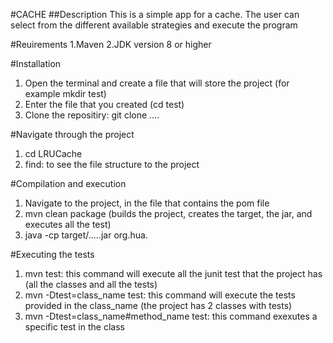 #CACHE
##Description 
This is a simple app for a cache. The user can select from the different available strategies and execute the program

#Reuirements
1.Maven 
2.JDK version 8 or higher

#Installation 
1. Open the terminal and create a file that will store the project (for example mkdir test)
2. Enter the file that you created (cd test)
3. Clone the repositiry: git clone ....

#Navigate through the project
1. cd LRUCache
2. find: to see the file structure to the project

#Compilation and execution
1. Navigate to the project, in the file that contains the pom file
2. mvn clean package (builds the project, creates the target, the jar, and executes all the test)
3. java -cp target/.....jar org.hua.

#Executing the tests
1. mvn test: this command will execute all the junit test that the project has (all the classes and all the tests)
2. mvn -Dtest=class_name test: this command will execute the tests provided in the class_name (the project has 2 classes with tests)
3. mvn -Dtest=class_name#method_name test: this command exexutes a specific test in the class 
